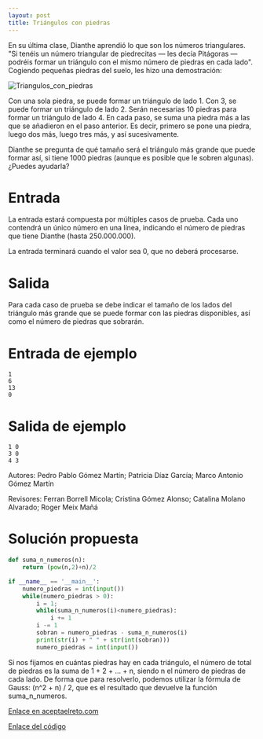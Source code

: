 ```yaml
---
layout: post
title: Triángulos con piedras
---
```


En su última clase, Dianthe aprendió lo que son los números triangulares. "Si tenéis un número triangular de piedrecitas  — les decía 
Pitágoras — podréis formar un triángulo con el mismo número de piedras en cada lado". Cogiendo pequeñas piedras del suelo, les hizo una 
demostración:

![Triangulos_con_piedras](https://www.aceptaelreto.com/pub/problems/v001/70/st/statements/Spanish/images/TriangulosConPiedras.svg)

Con una sola piedra, se puede formar un triángulo de lado 1. Con 3, se puede formar un triángulo de lado 2. Serán necesarias 10 piedras 
para formar un triángulo de lado 4. En cada paso, se suma una piedra más a las que se añadieron en el paso anterior. Es decir, primero se 
pone una piedra, luego dos más, luego tres más, y así sucesivamente.

Dianthe se pregunta de qué tamaño será el triángulo más grande que puede formar así, si tiene 1000 piedras (aunque es posible que le 
sobren algunas). ¿Puedes ayudarla?

# Entrada

La entrada estará compuesta por múltiples casos de prueba. Cada uno contendrá un único número en una línea, indicando el número de piedras 
que tiene Dianthe (hasta 250.000.000).

La entrada terminará cuando el valor sea 0, que no deberá procesarse.

# Salida

Para cada caso de prueba se debe indicar el tamaño de los lados del triángulo más grande que se puede formar con las piedras disponibles, 
así como el número de piedras que sobrarán.

# Entrada de ejemplo
```
1
6
13
0
```

# Salida de ejemplo

```
1 0
3 0
4 3
```

Autores:	Pedro Pablo Gómez Martín; Patricia Díaz García; Marco Antonio Gómez Martín

Revisores:	Ferran Borrell Micola; Cristina Gómez Alonso; Catalina Molano Alvarado; Roger Meix Mañá

# Solución propuesta

``` python
def suma_n_numeros(n):
    return (pow(n,2)+n)/2

if __name__ == '__main__':
    numero_piedras = int(input())
    while(numero_piedras > 0):
        i = 1;
        while(suma_n_numeros(i)<numero_piedras):
            i += 1
        i -= 1
        sobran = numero_piedras - suma_n_numeros(i)
        print(str(i) + " " + str(int(sobran)))
        numero_piedras = int(input())
```

Si nos fijamos en cuántas piedras hay en cada triángulo, el número de total de piedras es la suma de 1 + 2 + ... + n, siendo n el número de piedras de cada lado. De forma que para resolverlo, podemos utilizar la fórmula de Gauss: (n^2 + n) / 2, que es el resultado que devuelve la función suma_n_numeros.

[Enlace en aceptaelreto.com](https://www.aceptaelreto.com/pub/problems/v001/70/st/statements/Spanish/index.html)

[Enlace del código](https://github.com/israelem/aceptaelreto/blob/master/codes/2017-05-15-triangulos_piedras.py)
